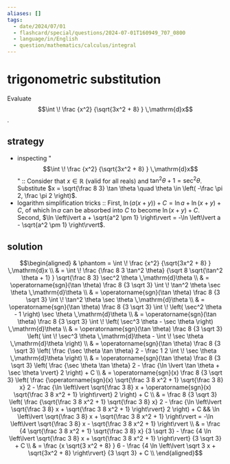 ```yaml
---
aliases: []
tags:
  - date/2024/07/01
  - flashcard/special/questions/2024-07-01T160949_707_0800
  - language/in/English
  - question/mathematics/calculus/integral
---
```


# trigonometric substitution

Evaluate $$\int \! \frac {x^2} {\sqrt{3x^2 + 8} } \,\mathrm{d}x$$.

## strategy

- inspecting "$$\int \! \frac {x^2} {\sqrt{3x^2 + 8} } \,\mathrm{d}x$$" :: Consider that $x \in \mathbb{R}$ (valid for all reals) and $\tan^2 \theta + 1 = \sec^2 \theta$. Substitute $x = \sqrt{\frac 8 3} \tan \theta \quad \theta \in \left( -\frac \pi 2, \frac \pi 2 \right)$. <!--SR:!2024-07-15,10,270-->
- logarithm simplification tricks :: First, $\ln(a(x + y)) + C = \ln a + \ln(x + y) + C$, of which $\ln a$ can be absorbed into $C$ to become $\ln(x + y) + C$. Second, $\ln \left\lvert a + \sqrt{a^2 \pm 1} \right\rvert = -\ln \left\lvert a - \sqrt{a^2 \pm 1} \right\rvert$. <!--SR:!2024-07-22,15,290-->

## solution

$$\begin{aligned}
& \phantom = \int \! \frac {x^2} {\sqrt{3x^2 + 8} } \,\mathrm{d}x \\
& = \int \! \frac {\frac 8 3 \tan^2 \theta} {\sqrt 8 \sqrt{\tan^2 \theta + 1} } \sqrt{\frac 8 3} \sec^2 \theta \,\mathrm{d}\theta \\
& = \operatorname{sgn}(\tan \theta) \frac 8 {3 \sqrt 3} \int \! \tan^2 \theta \sec \theta \,\mathrm{d}\theta \\
& = \operatorname{sgn}(\tan \theta) \frac 8 {3 \sqrt 3} \int \! \tan^2 \theta \sec \theta \,\mathrm{d}\theta \\
& = \operatorname{sgn}(\tan \theta) \frac 8 {3 \sqrt 3} \int \! \left( \sec^2 \theta - 1 \right) \sec \theta \,\mathrm{d}\theta \\
& = \operatorname{sgn}(\tan \theta) \frac 8 {3 \sqrt 3} \int \! \left( \sec^3 \theta - \sec \theta \right) \,\mathrm{d}\theta \\
& = \operatorname{sgn}(\tan \theta) \frac 8 {3 \sqrt 3} \left( \int \! \sec^3 \theta \,\mathrm{d}\theta - \int \! \sec \theta \,\mathrm{d}\theta \right) \\
& = \operatorname{sgn}(\tan \theta) \frac 8 {3 \sqrt 3} \left( \frac {\sec \theta \tan \theta} 2 - \frac 1 2 \int \! \sec \theta \,\mathrm{d}\theta \right) \\
& = \operatorname{sgn}(\tan \theta) \frac 8 {3 \sqrt 3} \left( \frac {\sec \theta \tan \theta} 2 - \frac {\ln \lvert \tan \theta + \sec \theta \rvert} 2 \right) + C \\
& = \operatorname{sgn}(x) \frac 8 {3 \sqrt 3} \left( \frac {\operatorname{sgn}(x) \sqrt{\frac 3 8 x^2 + 1} \sqrt{\frac 3 8} x} 2 - \frac {\ln \left\lvert \sqrt{\frac 3 8} x + \operatorname{sgn}(x) \sqrt{\frac 3 8 x^2 + 1} \right\rvert} 2 \right) + C \\
& = \frac 8 {3 \sqrt 3} \left( \frac {\sqrt{\frac 3 8 x^2 + 1} \sqrt{\frac 3 8} x} 2 - \frac {\ln \left\lvert \sqrt{\frac 3 8} x + \sqrt{\frac 3 8 x^2 + 1} \right\rvert} 2 \right) + C && \ln \left\lvert \sqrt{\frac 3 8} x + \sqrt{\frac 3 8 x^2 + 1} \right\rvert = -\ln \left\lvert \sqrt{\frac 3 8} x - \sqrt{\frac 3 8 x^2 + 1} \right\rvert \\
& = \frac {4 \sqrt{\frac 3 8 x^2 + 1} \sqrt{\frac 3 8} x} {3 \sqrt 3} - \frac {4 \ln \left\lvert \sqrt{\frac 3 8} x + \sqrt{\frac 3 8 x^2 + 1} \right\rvert} {3 \sqrt 3} + C \\
& = \frac {x \sqrt{3 x^2 + 8} } 6 - \frac {4 \ln \left\lvert \sqrt 3 x + \sqrt{3x^2 + 8} \right\rvert} {3 \sqrt 3} + C \\
\end{aligned}$$
